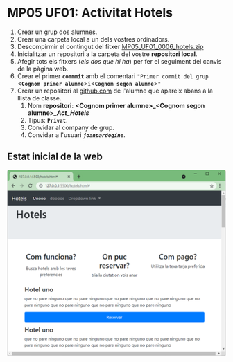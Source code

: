 # MP05 UF01: Activitat Hotels

1. Crear un grup dos alumnes.
1. Crear una carpeta local a un dels vostres ordinadors.
1. Descompirmir el contingut del fitxer [MP05_UF01_0006_hotels.zip](MP05_UF01_0006_hotels.zip)
1. Inicialitzar un repositori a la carpeta del vostre **repositori local**.
1. Afegir tots els fitxers (*els dos que hi ha*) per fer el seguiment del canvis de la pàgina web.
1. Crear el primer **```commmit```** amb el comentari ```"Primer commit del grup ```\<**``Cognom primer alumne``**>``` i ```\<**``Cognom segon alumne``**>```"```
1. Crear un repositori al [github.com](https://www.github.com) de l'alumne que apareix abans a la llista de classe.
    1. Nom **repositori**: **\<Cognom primer alumne>_&lt;Cognom segon alumne>*_Act_Hotels*** 
    1. Tipus: **```Privat```**.
    1. Convidar al company de grup.
    1. Convidar a l'usuari ***```joanpardogine```***.

## Estat inicial de la web


![Imatge](./images/actHotels_0001.png)